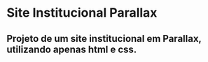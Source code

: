 # Site Institucional Parallax
## Projeto de um site institucional em Parallax, utilizando apenas html e css.
